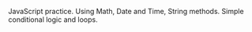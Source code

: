 JavaScript practice. Using Math, Date and Time, String methods. Simple conditional logic and loops.
